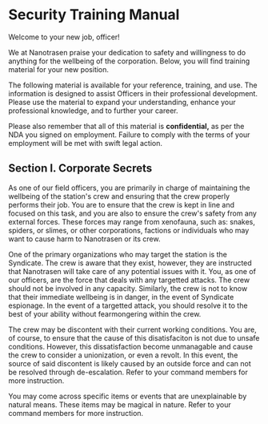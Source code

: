 # Security Training Manual

Welcome to your new job, officer! 

We at Nanotrasen praise your dedication to safety and willingness to do anything for the wellbeing of the corporation. 
Below, you will find training material for your new position. 

The following material is available for your reference, training, and use. 
The information is designed to assist Officers in their professional development. 
Please use the material to expand your understanding, enhance your professional knowledge, and to further your career. 

Please also remember that all of this material is **confidential,** as per the NDA you signed on employment. 
Failure to comply with the terms of your employment will be met with swift legal action. 

## Section I. Corporate Secrets

As one of our field officers, you are primarily in charge of maintaining the wellbeing of the station's crew and ensuring that the crew properly performs their job. 
You are to ensure that the crew is kept in line and focused on this task, and you are also to ensure the crew's safety from any external forces. 
These forces may range from xenofauna, such as: snakes, spiders, or slimes, or other corporations, factions or individuals who may want to cause harm to Nanotrasen or its crew. 

One of the primary organizations who may target the station is the Syndicate. The crew is aware that they exist, however, they are instructed that Nanotrasen will take care of any potential issues with it.
You, as one of our officers, are the force that deals with any targetted attacks. The crew should not be involved in any capacity. Similarly, the crew is not to know that their immediate wellbeing is in danger, in the event of Syndicate espionage.
In the event of a targetted attack, you should resolve it to the best of your ability without fearmongering within the crew. 

The crew may be discontent with their current working conditions. You are, of course, to ensure that the cause of this disatisfaciton is not due to unsafe conditions. 
However, this dissatisfaction become unmanagable and cause the crew to consider a unionization, or even a revolt. 
In this event, the source of said discontent is likely caused by an outside force and can not be resolved through de-escalation. Refer to your command members for more instruction. 

You may come across specific items or events that are unexplainable by natural means. These items may be magical in nature. Refer to your command members for more instruction. 
